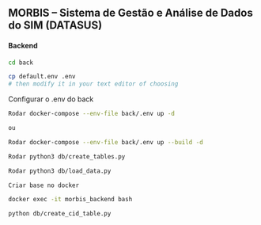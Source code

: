 ## MORBIS – Sistema de Gestão e Análise de Dados do SIM (DATASUS)

#### Backend

```bash
cd back
```

```bash
cp default.env .env
# then modify it in your text editor of choosing
```
Configurar o .env do back

```bash
Rodar docker-compose --env-file back/.env up -d

ou 

Rodar docker-compose --env-file back/.env up --build -d

```

```bash
Rodar python3 db/create_tables.py
```

```bash
Rodar python3 db/load_data.py
```

```bash
Criar base no docker

docker exec -it morbis_backend bash

python db/create_cid_table.py

```